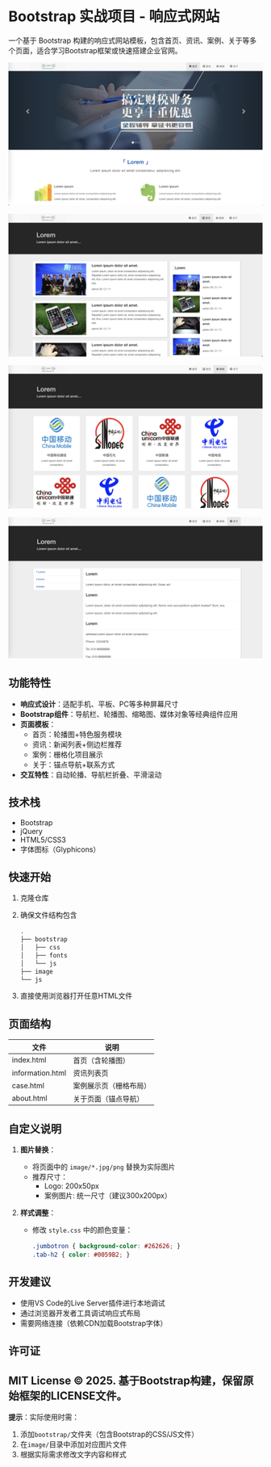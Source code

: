 # Bootstrap 实战项目 - 响应式网站

一个基于 Bootstrap 构建的响应式网站模板，包含首页、资讯、案例、关于等多个页面，适合学习Bootstrap框架或快速搭建企业官网。

![image-20250307191649242](image/README/images/image-20250307191649242.png)

![image-20250307191733092](image/README/images/image-20250307191733092.png)

![image-20250307191802303](image/README/images/image-20250307191802303.png)

![image-20250307191840052](image/README/images/image-20250307191840052.png)

## 功能特性

- **响应式设计**：适配手机、平板、PC等多种屏幕尺寸
- **Bootstrap组件**：导航栏、轮播图、缩略图、媒体对象等经典组件应用
- **页面模板**：
  - 首页：轮播图+特色服务模块
  - 资讯：新闻列表+侧边栏推荐
  - 案例：栅格化项目展示
  - 关于：锚点导航+联系方式
- **交互特性**：自动轮播、导航栏折叠、平滑滚动

## 技术栈

- Bootstrap
- jQuery
- HTML5/CSS3
- 字体图标（Glyphicons）

## 快速开始

1. 克隆仓库

2. 确保文件结构包含
   ```
   .
   ├── bootstrap
   │   ├── css
   │   ├── fonts
   │   └── js
   ├── image
   └── js
   ```
3. 直接使用浏览器打开任意HTML文件

## 页面结构

| 文件             | 说明                   |
| ---------------- | ---------------------- |
| index.html       | 首页（含轮播图）       |
| information.html | 资讯列表页             |
| case.html        | 案例展示页（栅格布局） |
| about.html       | 关于页面（锚点导航）   |

## 自定义说明

1. **图片替换**：
   - 将页面中的 `image/*.jpg/png` 替换为实际图片
   - 推荐尺寸：
     - Logo: 200x50px
     - 案例图片: 统一尺寸（建议300x200px）

2. **样式调整**：
   - 修改 `style.css` 中的颜色变量：
     ```css
     .jumbotron { background-color: #262626; }
     .tab-h2 { color: #0059B2; }
     ```

## 开发建议

- 使用VS Code的Live Server插件进行本地调试
- 通过浏览器开发者工具调试响应式布局
- 需要网络连接（依赖CDN加载Bootstrap字体）

## 许可证

MIT License © 2025. 基于Bootstrap构建，保留原始框架的LICENSE文件。
---

**提示**：实际使用时需：
1. 添加`bootstrap/`文件夹（包含Bootstrap的CSS/JS文件）
2. 在`image/`目录中添加对应图片文件
3. 根据实际需求修改文字内容和样式
